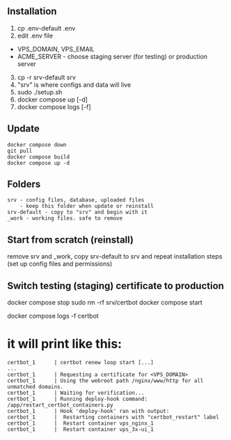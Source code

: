## Installation
1. cp .env-default .env
2. edit .env file
  - VPS_DOMAIN, VPS_EMAIL
  - ACME_SERVER - choose staging server (for testing) or production server
3. cp -r srv-default srv
4. "srv" is where configs and data will live
5. sudo ./setup.sh
6. docker compose up [-d]
7. docker compose logs [-f]

## Update
    docker compose down
    git pull
    docker compose build
    docker compose up -d

## Folders
    srv - config files, database, uploaded files
        - keep this folder when update or reinstall
    srv-default - copy to "srv" and begin with it
    _work - working files. safe to remove

## Start from scratch (reinstall)
remove srv and _work, 
copy srv-default to srv and repeat installation steps (set up config files and permissions)


## Switch testing (staging) certificate to production

docker compose stop
sudo rm -rf srv/certbot
docker compose start

docker compose logs -f certbot
# it will print like this:
    certbot_1      | certbot renew loop start [...]
    ...
    certbot_1      | Requesting a certificate for <VPS_DOMAIN>
    certbot_1      | Using the webroot path /nginx/www/http for all unmatched domains.
    certbot_1      | Waiting for verification...
    certbot_1      | Running deploy-hook command: /app/restart_certbot_containers.py
    certbot_1      | Hook 'deploy-hook' ran with output:
    certbot_1      |  Restarting containers with "certbot_restart" label
    certbot_1      |  Restart container vps_nginx_1
    certbot_1      |  Restart container vps_3x-ui_1
